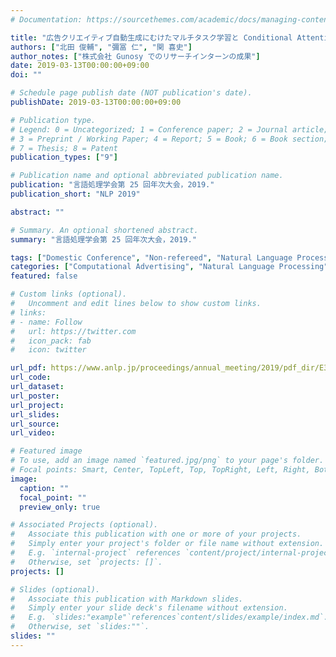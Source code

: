 ```yaml
---
# Documentation: https://sourcethemes.com/academic/docs/managing-content/

title: "広告クリエイティブ自動生成にむけたマルチタスク学習と Conditional Attention による CVR 予測"
authors: ["北田 俊輔", "彌冨 仁", "関 喜史"]
author_notes: ["株式会社 Gunosy でのリサーチインターンの成果"]
date: 2019-03-13T00:00:00+09:00
doi: ""

# Schedule page publish date (NOT publication's date).
publishDate: 2019-03-13T00:00:00+09:00

# Publication type.
# Legend: 0 = Uncategorized; 1 = Conference paper; 2 = Journal article;
# 3 = Preprint / Working Paper; 4 = Report; 5 = Book; 6 = Book section;
# 7 = Thesis; 8 = Patent
publication_types: ["9"]

# Publication name and optional abbreviated publication name.
publication: "言語処理学会第 25 回年次大会，2019."
publication_short: "NLP 2019"

abstract: ""

# Summary. An optional shortened abstract.
summary: "言語処理学会第 25 回年次大会，2019."

tags: ["Domestic Conference", "Non-refereed", "Natural Language Processing", "Computational Advertising", "ANLP", "Gunosy"]
categories: ["Computational Advertising", "Natural Language Processing"]
featured: false

# Custom links (optional).
#   Uncomment and edit lines below to show custom links.
# links:
# - name: Follow
#   url: https://twitter.com
#   icon_pack: fab
#   icon: twitter

url_pdf: https://www.anlp.jp/proceedings/annual_meeting/2019/pdf_dir/E3-3.pdf
url_code:
url_dataset:
url_poster:
url_project:
url_slides:
url_source:
url_video:

# Featured image
# To use, add an image named `featured.jpg/png` to your page's folder. 
# Focal points: Smart, Center, TopLeft, Top, TopRight, Left, Right, BottomLeft, Bottom, BottomRight.
image:
  caption: ""
  focal_point: ""
  preview_only: true

# Associated Projects (optional).
#   Associate this publication with one or more of your projects.
#   Simply enter your project's folder or file name without extension.
#   E.g. `internal-project` references `content/project/internal-project/index.md`.
#   Otherwise, set `projects: []`.
projects: []

# Slides (optional).
#   Associate this publication with Markdown slides.
#   Simply enter your slide deck's filename without extension.
#   E.g. `slides:"example"`references`content/slides/example/index.md`.
#   Otherwise, set `slides:""`.
slides: ""
---
```

